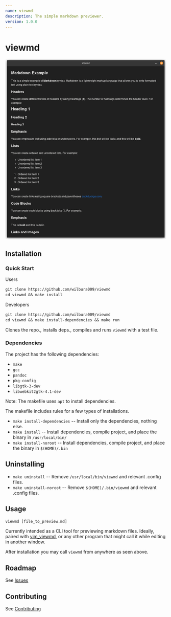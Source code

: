 ```yaml
---
name: viewmd
description: The simple markdown previewer.
version: 1.0.0
---
```


# viewmd

![viewmd-preview](docs/img/viewmd-preview.png)

## Installation

### Quick Start

Users

```txt
git clone https://github.com/wilbura009/viewmd
cd viewmd && make install
```

Developers

```txt
git clone https://github.com/wilbura009/viewmd
cd viewmd && make install-dependencies && make run
```

Clones the repo., installs deps., compiles and runs `viewmd` with a test file.

### Dependencies

The project has the following dependencies:

- `make`
- `gcc`
- `pandoc`
- `pkg-config`
- `libgtk-3-dev`
- `libwebkit2gtk-4.1-dev`

Note: The makefile uses `apt` to install dependencies.

The makefile includes rules for a few types of installations.

* `make install-dependencies` -- Install only the dependencies, nothing else.
* `make install`              -- Install dependencies, compile project, and place the binary in `/usr/local/bin/`
* `make install-noroot`       -- Install dependencies, compile project, and place the binary in `$(HOME)/.bin`

## Uninstalling

* `make uninstall` -- Remove `/usr/local/bin/viewmd` and relevant .config files.
* `make uninstall-noroot` -- Remove `$(HOME)/.bin/viewmd` and relevant .config files.

## Usage

`viewmd [file_to_preview.md]`

Currently intended as a CLI tool for previewing markdown files.
Ideally, paired with [vim_viewmd](https://github.com/wilbura009/vim_viewmd),
or any other program that might call it while editing in another window.

After installation you may call `viewmd` from anywhere as seen above.

## Roadmap

See [Issues](https://github.com/wilbura009/vim_viewmd/issues)

## Contributing

See [Contributing](CONTRIBUTING.md)
